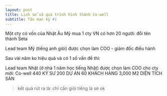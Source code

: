 ```yaml
---
layout: post
title: Lịch sử và quà trình hình thành Co-well
subtitle: Tản mạn kỳ #1
---
```


Một cty có vốn của Nhật Âu Mỹ mua 1 cty VN có hơn 20 người: đổi tên thành Seta

Lead team Mỹ (tiếng anh giỏi) được chọn làm COO - giám đốc điều hành

Sau vài năm ko hiệu quả và có 1 số vấn đề thì:

Lead team Nhật (ở nhà 1 năm học tiếng Nhật) được chọn làm COO cho cty mới: Co-well
440 KỸ SƯ
200 DỰ ÁN
60 KHÁCH HÀNG
3,000 M2 DIỆN TÍCH SÀN

<blockquote>kết quả rút ra là: chỉ cần giỏi tiếng là sẽ ok</blockquote>